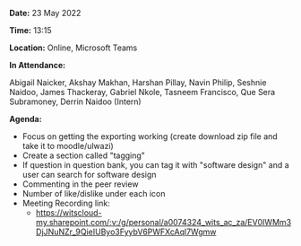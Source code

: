  **Date:** 23 May 2022

  **Time:** 13:15

  **Location:** Online, Microsoft Teams

  **In Attendance:**

Abigail Naicker, Akshay Makhan, Harshan Pillay, Navin Philip, Seshnie Naidoo, James Thackeray, Gabriel Nkole, Tasneem Francisco, Que Sera Subramoney, Derrin Naidoo (Intern)

  **Agenda:**

  * Focus on getting the exporting working (create download zip file and take it to moodle/ulwazi)
  * Create a section called "tagging"
  * If question in question bank, you can tag it with "software design" and a user can search for software design 
  * Commenting in the peer review 
  * Number of like/dislike under each icon
  * Meeting Recording link:   
    * https://witscloud-my.sharepoint.com/:v:/g/personal/a0074324_wits_ac_za/EV0IWMm3DjJNuNZr_9QieIUByo3FyybV6PWFXcAql7Wgmw
